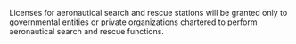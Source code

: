 Licenses for aeronautical search and rescue stations will be granted only to governmental entities or private organizations chartered to perform aeronautical search and rescue functions.

